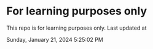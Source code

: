 # For learning purposes only
This repo is for learning purposes only.
Last updated at

Sunday, January 21, 2024 5:25:02 PM

